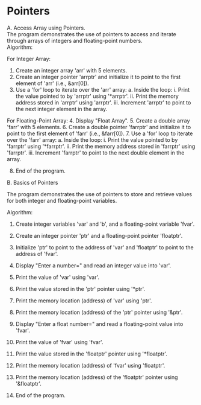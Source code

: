 # Pointers
A. Access Array using Pointers.                                                                                                                                                                                        
The program demonstrates the use of pointers to access and iterate through arrays of integers and floating-point numbers.                                                                                                
Algorithm:

For Integer Array:
1. Create an integer array 'arr' with 5 elements.
2. Create an integer pointer 'arrptr' and initialize it to point to the first element of 'arr' (i.e., &arr[0]).
3. Use a 'for' loop to iterate over the 'arr' array:
   a. Inside the loop:
      i. Print the value pointed to by 'arrptr' using '*arrptr'.
      ii. Print the memory address stored in 'arrptr' using 'arrptr'.
      iii. Increment 'arrptr' to point to the next integer element in the array.

For Floating-Point Array:
4. Display "Float Array".
5. Create a double array 'farr' with 5 elements.
6. Create a double pointer 'farrptr' and initialize it to point to the first element of 'farr' (i.e., &farr[0]).
7. Use a 'for' loop to iterate over the 'farr' array:
   a. Inside the loop:
      i. Print the value pointed to by 'farrptr' using '*farrptr'.
      ii. Print the memory address stored in 'farrptr' using 'farrptr'.
      iii. Increment 'farrptr' to point to the next double element in the array.

8. End of the program.                                                                                                                                                                                                
                                                                                                                                                                                                                      
                                                                                                                                                                                                                     
B. Basics of Pointers
                                                                                                                                                                                                                      
The program demonstrates the use of pointers to store and retrieve values for both integer and floating-point variables.                                                                                           
                                                                                                                                                                                                                  
                                                                                                                                                                                                                    
Algorithm:

1. Create integer variables 'var' and 'b', and a floating-point variable 'fvar'.
2. Create an integer pointer 'ptr' and a floating-point pointer 'floatptr'.
3. Initialize 'ptr' to point to the address of 'var' and 'floatptr' to point to the address of 'fvar'.
4. Display "Enter a number=" and read an integer value into 'var'.
5. Print the value of 'var' using 'var'.
6. Print the value stored in the 'ptr' pointer using '*ptr'.
7. Print the memory location (address) of 'var' using 'ptr'.
8. Print the memory location (address) of the 'ptr' pointer using '&ptr'.

9. Display "Enter a float number=" and read a floating-point value into 'fvar'.
10. Print the value of 'fvar' using 'fvar'.
11. Print the value stored in the 'floatptr' pointer using '*floatptr'.
12. Print the memory location (address) of 'fvar' using 'floatptr'.
13. Print the memory location (address) of the 'floatptr' pointer using '&floatptr'.

14. End of the program.
                                                                                                                                                                                                                  
                                                                                                                                                                                                                                                                                                                                                                                                                                      
                                                                                                                                                                                                                                                                                                                                                                                                                                      
